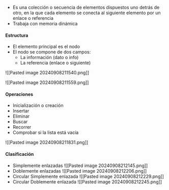 + Es una colección o secuencia de elementos dispuestos uno detrás de otro, en la que cada elemento se conecta al siguiente elemento por un enlace o referencia
+ Trabaja con memoria dinámica

#### Estructura
+ El elemento principal es el nodo
+ El nodo se compone de dos campos: 
	+ La información (dato o info)
	+ La referencia (enlace o siguiente)

![[Pasted image 20240908211540.png]]

![[Pasted image 20240908211559.png]]

#### Operaciones
+ Inicialización o creación
+ Insertar
+ Eliminar
+ Buscar
+ Recorrer
+ Comprobar si la lista está vacía

![[Pasted image 20240908211831.png]]

#### Clasificación
+ Simplemente enlazadas
![[Pasted image 20240908212145.png]]
+ Doblemente enlazadas
![[Pasted image 20240908212206.png]]
+ Circular Simplemente enlazada
![[Pasted image 20240908212229.png]]
+ Circular Doblemente enlazada
![[Pasted image 20240908212245.png]]
